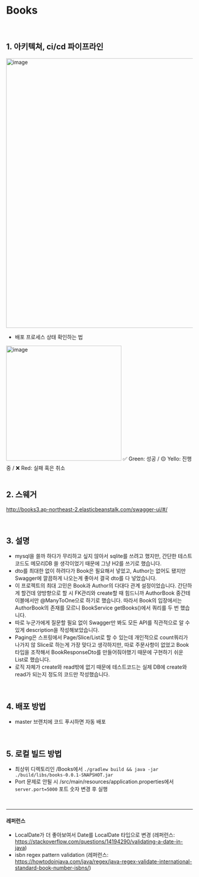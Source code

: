 # Books
<br>

## 1. 아키텍쳐, ci/cd 파이프라인
<img width="729" alt="image" src="https://user-images.githubusercontent.com/81916648/189662379-75087303-66c4-468b-8da7-5bb44ac9e8d7.png">

- 배포 프로세스 상태 확인하는 법
<img width="311" alt="image" src="https://user-images.githubusercontent.com/81916648/189677990-2f0b3fde-e015-4842-983f-a49e0a97012a.png">
✅ Green: 성공 / 🟡 Yello: 진행중 / ❌ Red: 실패 혹은 취소 
<br>
<br>

## 2. 스웨거
http://books3.ap-northeast-2.elasticbeanstalk.com/swagger-ui/#/

<br>

## 3. 설명

- mysql을 쓸까 하다가 무리하고 싶지 않아서 sqlite를 쓰려고 했지만, 간단한 테스트코드도 메모리DB 쓸 생각이었기 때문에 그냥 H2를 쓰기로 했습니다.
- dto를 최대한 없이 하려다가 Book은 필요해서 넣었고, Author는 없어도 됐지만 Swagger에 깔끔하게 나오는게 좋아서 결국 dto를 다 넣었습니다.
- 이 프로젝트의 최대 고민은 Book과 Author의 다대다 관계 설정이었습니다. 간단하게 할건데 양방향으로 할 시 FK관리와 create할 때 힘드니까 AuthorBook 중간테이블에서만 @ManyToOne으로 하기로 했습니다. 따라서 Book의 입장에서는 AuthorBook의 존재를 모르니 BookService getBooks()에서 쿼리를 두 번 했습니다.
- 따로 누군가에게 질문할 필요 없이 Swagger만 봐도 모든 API를 직관적으로 알 수 있게 description을 작성해보았습니다.
- Paging은 스프링에서 Page/Slice/List로 할 수 있는데 개인적으로 count쿼리가 나가지 않 Slice로 하는게 가장 맞다고 생각하지만, 따로 주문사항이 없었고 Book타입을 조작해서 BookResponseDto를 만들어줘야했기 때문에 구현하기 쉬운 List로 했습니다.
- 로직 자체가 create와 read밖에 없기 때문에 테스트코드는 실제 DB에 create와 read가 되는지 정도의 코드만 작성했습니다.
<br>

## 4. 배포 방법
- master 브랜치에 코드 푸시하면 자동 배포
<br>

## 5. 로컬 빌드 방법
- 최상위 디렉토리인 /Books에서 `./gradlew build && java -jar ./build/libs/books-0.0.1-SNAPSHOT.jar`
- Port 문제로 안될 시 /src/main/resources/application.properties에서 `server.port=5000` 포트 숫자 변경 후 실행
<br>

<hr>

#### 레퍼런스
- LocalDate가 더 좋아보여서 Date를 LocalDate 타입으로 변경 (레퍼런스: https://stackoverflow.com/questions/14194290/validating-a-date-in-java)
- isbn regex pattern validation (레퍼런스: https://howtodoinjava.com/java/regex/java-regex-validate-international-standard-book-number-isbns/)
